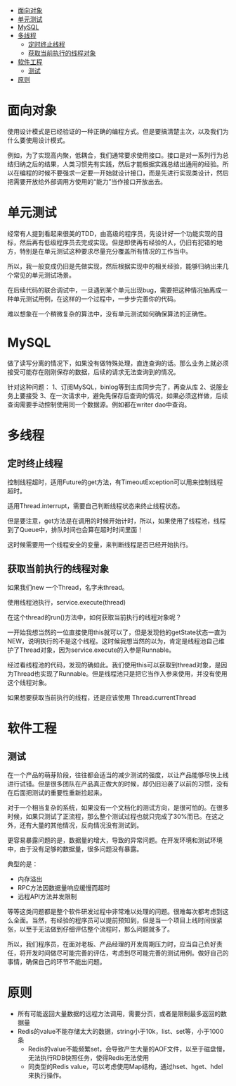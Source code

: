 <!-- TOC -->

- [面向对象](#面向对象)
- [单元测试](#单元测试)
- [MySQL](#mysql)
- [多线程](#多线程)
    - [定时终止线程](#定时终止线程)
    - [获取当前执行的线程对象](#获取当前执行的线程对象)
- [软件工程](#软件工程)
    - [测试](#测试)
- [原则](#原则)

<!-- /TOC -->
# 面向对象

使用设计模式是已经验证的一种正确的编程方式。但是要搞清楚主次，以及我们为什么要使用设计模式。

例如，为了实现高内聚，低耦合，我们通常要求使用接口。接口是对一系列行为总结归纳之后的结果，人类习惯先有实践，然后才能根据实践总结出通用的经验。所以在编程的时候不要强求一定要一开始就设计接口，而是先进行实现类设计，然后把需要开放给外部调用方使用的“能力”当作接口开放出去。

# 单元测试

经常有人提到看起来很美的TDD，由高级的程序员，先设计好一个功能实现的目标，然后再有低级程序员去完成实现。但是即使再有经验的人，仍旧有犯错的地方，特别是在单元测试这种要求尽量充分覆盖所有情况的工作当中。

所以，我一般变成仍旧是先做实现，然后根据实现中的相关经验，能够归纳出来几个常见的单元测试场景。

在后续代码的联合调试中，一旦遇到某个单元出现bug，需要把这种情况抽离成一种单元测试用例，在这样的一个过程中，一步步完善你的代码。

难以想象在一个稍微复杂的算法中，没有单元测试如何确保算法的正确性。

# MySQL

做了读写分离的情况下，如果没有做特殊处理，直连查询的话。那么业务上就必须接受可能存在刚刚保存的数据，后续的请求无法查询到的情况。

针对这种问题：
1、订阅MySQL，binlog等到主库同步完了，再查从库
2、说服业务上要接受
3、在一次请求中，避免先保存后查询的情况，如果必须这样做，后续查询需要手动控制使用同一个数据源。例如都在writer dao中查询。

# 多线程

## 定时终止线程

控制线程超时，适用Future的get方法，有TimeoutException可以用来控制线程超时。

适用Thread.interrupt，需要自己判断线程状态来终止线程状态。

但是要注意，get方法是在调用的时候开始计时，所以，如果使用了线程池，线程到了Queue中，排队时间也会算在超时时间里面！

这时候需要用一个线程安全的变量，来判断线程是否已经开始执行。

## 获取当前执行的线程对象



如果我们new 一个Thread，名字未thread。

使用线程池执行，service.execute(thread)

在这个thread的run()方法中，如何获取当前执行的线程对象呢？

一开始我想当然的一位直接使用this就可以了，但是发现他的getState状态一直为NEW，说明执行的不是这个线程。这时候我想当然的以为，肯定是线程池自己维护了Thread对象，因为service.execute的入参是Runnable。

经过看线程池的代码，发现的确如此。我们使用this可以获取到thread对象，是因为Thread也实现了Runnable。但是线程池只是把它当作入参来使用，并没有使用这个线程对象。

如果想要获取当前执行的线程，还是应该使用 Thread.currentThread

# 软件工程

## 测试

在一个产品的萌芽阶段，往往都会适当的减少测试的强度，以让产品能够尽快上线进行试错。但是很多团队在产品真正做大的时候，却仍旧沿袭了以前的习惯，没有在后面把测试的重要性重新捡起来。

对于一个相当复杂的系统，如果没有一个文档化的测试方向，是很可怕的。在很多时候，如果只测试了正流程，那么整个测试过程也就只完成了30%而已。在这之外，还有大量的其他情况，反向情况没有测试到。

更容易暴露问题的是，数据量的增大，导致的异常问题。在开发环境和测试环境中，由于没有足够的数据量，很多问题没有暴露。

典型的是：
- 内存溢出
- RPC方法因数据量响应缓慢而超时
- 远程API方法并发限制

等等这类问题都是整个软件研发过程中非常难以处理的问题。很难每次都考虑到这么全面。当然，有经验的程序员可以提前预知到，但是当一个项目上线时间很紧张，以至于无法做到仔细评估整个流程时，那么问题就多了。

所以，我们程序员，在面对老板、产品经理的开发周期压力时，应当自己负好责任，将开发时间做尽可能完善的评估，考虑到尽可能完善的测试用例。做好自己的事情，确保自己的环节不能出问题。

# 原则

- 所有可能返回大量数据的远程方法调用，需要分页，或者是限制最多返回的数据量
- Redis的value不能存储太大的数据，string小于10k，list、set等，小于1000条
    - Redis的value不能频繁set，会导致产生大量的AOF文件，以至于磁盘慢，无法执行RDB快照任务，使得Redis无法使用
    - 同类型的Redis value，可以考虑使用Map结构，通过hset、hget、hdel来执行操作。